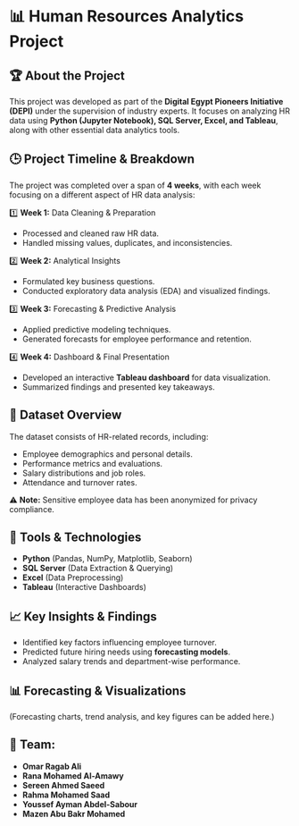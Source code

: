 # 📊 Human Resources Analytics Project  

## 🏆 About the Project  
This project was developed as part of the **Digital Egypt Pioneers Initiative (DEPI)** under the supervision of industry experts. It focuses on analyzing HR data using **Python (Jupyter Notebook), SQL Server, Excel, and Tableau**, along with other essential data analytics tools.  

## 🕒 Project Timeline & Breakdown  
The project was completed over a span of **4 weeks**, with each week focusing on a different aspect of HR data analysis:  

1️⃣ **Week 1:** Data Cleaning & Preparation  
   - Processed and cleaned raw HR data.  
   - Handled missing values, duplicates, and inconsistencies.  

2️⃣ **Week 2:** Analytical Insights  
   - Formulated key business questions.  
   - Conducted exploratory data analysis (EDA) and visualized findings.  

3️⃣ **Week 3:** Forecasting & Predictive Analysis  
   - Applied predictive modeling techniques.  
   - Generated forecasts for employee performance and retention.  

4️⃣ **Week 4:** Dashboard & Final Presentation  
   - Developed an interactive **Tableau dashboard** for data visualization.  
   - Summarized findings and presented key takeaways.  

## 📂 Dataset Overview  
The dataset consists of HR-related records, including:  
- Employee demographics and personal details.  
- Performance metrics and evaluations.  
- Salary distributions and job roles.  
- Attendance and turnover rates.  

⚠️ **Note:** Sensitive employee data has been anonymized for privacy compliance.  

## 📌 Tools & Technologies  
- **Python** (Pandas, NumPy, Matplotlib, Seaborn)  
- **SQL Server** (Data Extraction & Querying)  
- **Excel** (Data Preprocessing)  
- **Tableau** (Interactive Dashboards)  

## 📈 Key Insights & Findings  
- Identified key factors influencing employee turnover.  
- Predicted future hiring needs using **forecasting models**.  
- Analyzed salary trends and department-wise performance.  

## 📊 Forecasting & Visualizations  
(Forecasting charts, trend analysis, and key figures can be added here.)  

## 👥 Team:
- **Omar Ragab Ali**  
- **Rana Mohamed Al-Amawy**  
- **Sereen Ahmed Saeed**  
- **Rahma Mohamed Saad**  
- **Youssef Ayman Abdel-Sabour**  
- **Mazen Abu Bakr Mohamed**  

